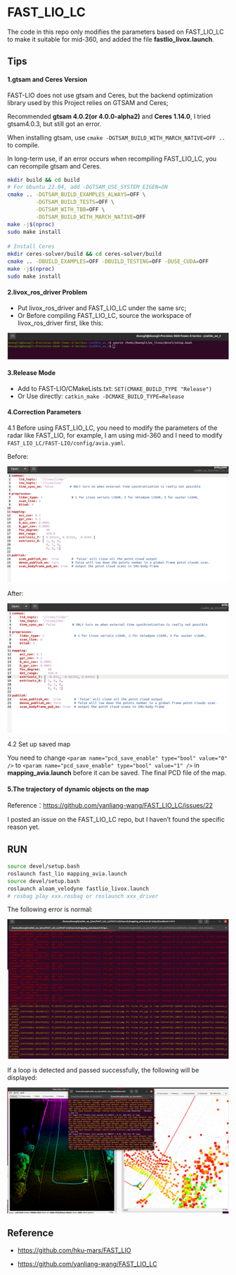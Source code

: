 # FAST_LIO_LC

The code in this repo only modifies the parameters based on FAST_LIO_LC to make it suitable for mid-360, and added the file **fastlio_livox.launch**.

## Tips

#### 1.gtsam and Ceres Version

FAST-LIO does not use gtsam and Ceres, but the backend optimization library used by this Project relies on GTSAM and Ceres; 

Recommended **gtsam 4.0.2(or 4.0.0-alpha2)** and **Ceres 1.14.0**, I tried gtsam4.0.3, but still got an error.

When installing gtsam, use `cmake -DGTSAM_BUILD_WITH_MARCH_NATIVE=OFF ..` to compile.

In long-term use, if an error occurs when recompiling FAST_LIO_LC, you can recompile gtsam and Ceres.

```bash
mkdir build && cd build
# For Ubuntu 22.04, add -DGTSAM_USE_SYSTEM_EIGEN=ON
cmake .. -DGTSAM_BUILD_EXAMPLES_ALWAYS=OFF \
         -DGTSAM_BUILD_TESTS=OFF \
         -DGTSAM_WITH_TBB=OFF \
         -DGTSAM_BUILD_WITH_MARCH_NATIVE=OFF
make -j$(nproc)
sudo make install

# Install Ceres
mkdir ceres-solver/build && cd ceres-solver/build
cmake .. -DBUILD_EXAMPLES=OFF -DBUILD_TESTING=OFF -DUSE_CUDA=OFF
make -j$(nproc)
sudo make install
```

#### 2.livox_ros_driver Problem

- Put livox_ros_driver and FAST_LIO_LC under the same src;
- Or Before compiling FAST_LIO_LC, source the workspace of livox_ros_driver first, like this:

![1](IMG/1.png)

#### 3.Release Mode

- Add to FAST-LIO/CMakeLists.txt: `SET(CMAKE_BUILD_TYPE "Release")`
- Or Use directly: `catkin_make -DCMAKE_BUILD_TYPE=Release` 

#### 4.Correction Parameters 

4.1 Before using FAST_LIO_LC, you need to modify the parameters of the radar like FAST_LIO, for example, I am using mid-360 and I need to modify `FAST_LIO_LC/FAST-LIO/config/avia.yaml`.

Before:

![2](IMG/2.png)

After:

![3](IMG/3.png)

4.2 Set up saved map

You need to change `<param name="pcd_save_enable" type="bool" value="0" />` to `<param name="pcd_save_enable" type="bool" value="1" />` in **mapping_avia.launch** before it can be saved. The final PCD file of the map.

#### 5.The trajectory of dynamic objects on the map

Reference：https://github.com/yanliang-wang/FAST_LIO_LC/issues/22

I posted an issue on the FAST_LIO_LC repo, but I haven’t found the specific reason yet.

## RUN

```bash
source devel/setup.bash 
roslaunch fast_lio mapping_avia.launch
source devel/setup.bash 
roslaunch aloam_velodyne fastlio_livox.launch
# rosbag play xxx.rosbag or roslaunch xxx_driver
```

The following error is normal: 

![5](IMG/5.png)

If a loop is detected and passed successfully, the following will be displayed:

![6](IMG/6.png)

## Reference

- https://github.com/hku-mars/FAST_LIO

- https://github.com/yanliang-wang/FAST_LIO_LC



